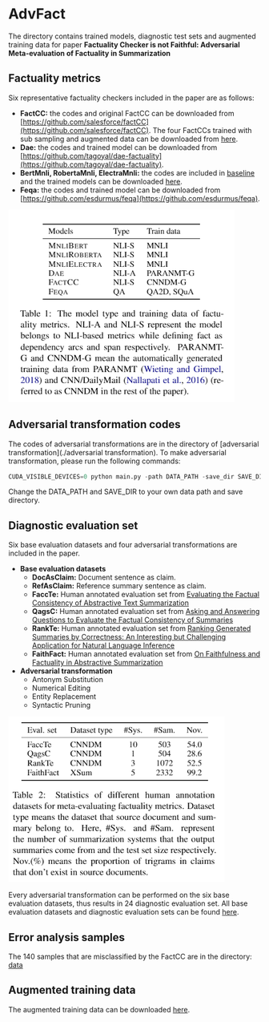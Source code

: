 # AdvFact
The directory contains trained models, diagnostic test sets and augmented training data for paper **Factuality Checker is not Faithful: Adversarial Meta-evaluation of Factuality in Summarization**

## Factuality metrics
Six representative factuality checkers included in the paper are as follows: 
* **FactCC:** the codes and original FactCC can be downloaded from [https://github.com/salesforce/factCC](https://github.com/salesforce/factCC). The four FactCCs trained with sub sampling and augmented data can be downloaded from [here](https://drive.google.com/drive/u/1/folders/1wg9jHrO90_t85ymRFBi7l6o4U7_fij_s).
* **Dae:** the codes and trained model can be downloaded from [https://github.com/tagoyal/dae-factuality](https://github.com/tagoyal/dae-factuality).
* **BertMnli, RobertaMnli, ElectraMnli:** the codes are included in [baseline](./baseline) and the trained models can be downloaded [here](https://drive.google.com/drive/u/1/folders/1wg9jHrO90_t85ymRFBi7l6o4U7_fij_s).
* **Feqa:** the codes and trained model can be downloaded from [https://github.com/esdurmus/feqa](https://github.com/esdurmus/feqa).

![this](./figs/factuality_checkers.png?raw=true)

## Adversarial transformation codes
The codes of adversarial transformations are in the directory of [adversarial transformation](./adversarial transformation). To make adversarial transformation, please run the following commands:
```python
CUDA_VISIBLE_DEVICES=0 python main.py -path DATA_PATH -save_dir SAVE_DIR -trans_type all
```
Change the DATA_PATH and SAVE_DIR to your own data path and save directory.

## Diagnostic evaluation set
Six base evaluation datasets and four adversarial transformations are included in the paper.
* **Base evaluation datasets**
    - **DocAsClaim:** Document sentence as claim.
    - **RefAsClaim:** Reference summary sentence as claim.
    - **FaccTe:** Human annotated evaluation set from [Evaluating the Factual Consistency of Abstractive Text Summarization](https://www.aclweb.org/anthology/2020.emnlp-main.750.pdf)
    - **QagsC:** Human annotated evaluation set from [Asking and Answering Questions to Evaluate the Factual Consistency of Summaries](https://www.aclweb.org/anthology/2020.acl-main.450.pdf)
    - **RankTe:** Human annotated evaluation set from [Ranking Generated Summaries by Correctness: An Interesting but Challenging Application for Natural Language Inference](https://www.aclweb.org/anthology/P19-1213.pdf)
    - **FaithFact:** Human annotated evaluation set from [On Faithfulness and Factuality in Abstractive Summarization](https://www.aclweb.org/anthology/2020.acl-main.173.pdf)
* **Adversarial transformation**
    - Antonym Substitution
    - Numerical Editing
    - Entity Replacement
    - Syntactic Pruning

![this](./figs/human_annotated_eval_set.png?raw=true)

Every adversarial transformation can be performed on the six base evaluation datasets, thus results in 24 diagnostic evaluation set. All base evaluation datasets and diagnostic evaluation sets can be found [here](https://drive.google.com/drive/u/1/folders/1inYZnSkxj1JfgHHpR2OjfNXpT-SFc24p).

## Error analysis samples
The 140 samples that are misclassified by the FactCC are in the directory: [data](./data)

## Augmented training data
The augmented training data can be downloaded [here](https://drive.google.com/drive/u/1/folders/1lrqfrubEhRECjHM9SooeGABJ4-FW5bAR).


